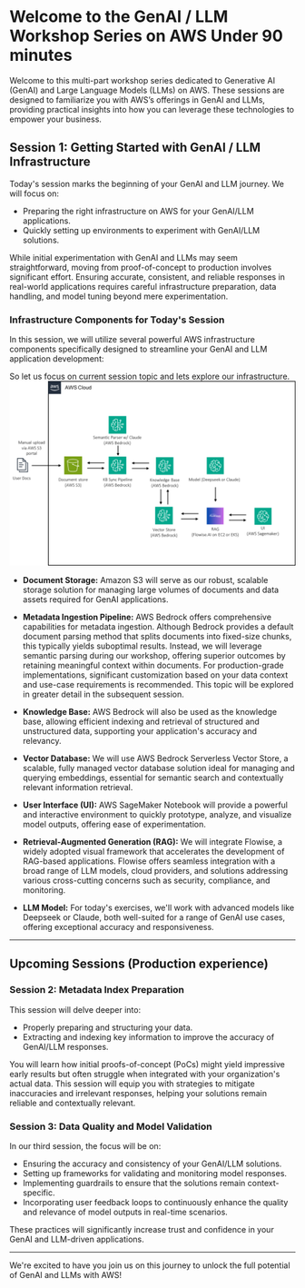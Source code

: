 # Welcome to the GenAI / LLM Workshop Series on AWS Under 90 minutes

Welcome to this multi-part workshop series dedicated to Generative AI (GenAI) and Large Language Models (LLMs) on AWS. These sessions are designed to familiarize you with AWS’s offerings in GenAI and LLMs, providing practical insights into how you can leverage these technologies to empower your business.

## Session 1: Getting Started with GenAI / LLM Infrastructure

Today's session marks the beginning of your GenAI and LLM journey. We will focus on:

- Preparing the right infrastructure on AWS for your GenAI/LLM applications.
- Quickly setting up environments to experiment with GenAI/LLM solutions.

While initial experimentation with GenAI and LLMs may seem straightforward, moving from proof-of-concept to production involves significant effort. Ensuring accurate, consistent, and reliable responses in real-world applications requires careful infrastructure preparation, data handling, and model tuning beyond mere experimentation.

### Infrastructure Components for Today's Session

In this session, we will utilize several powerful AWS infrastructure components specifically designed to streamline your GenAI and LLM application development:

So let us focus on current session topic and lets explore our infrastructure. 
![image.png](/image.png)

- **Document Storage:** Amazon S3 will serve as our robust, scalable storage solution for managing large volumes of documents and data assets required for GenAI applications.

- **Metadata Ingestion Pipeline:** AWS Bedrock offers comprehensive capabilities for metadata ingestion. Although Bedrock provides a default document parsing method that splits documents into fixed-size chunks, this typically yields suboptimal results. Instead, we will leverage semantic parsing during our workshop, offering superior outcomes by retaining meaningful context within documents. For production-grade implementations, significant customization based on your data context and use-case requirements is recommended. This topic will be explored in greater detail in the subsequent session.

- **Knowledge Base:** AWS Bedrock will also be used as the knowledge base, allowing efficient indexing and retrieval of structured and unstructured data, supporting your application's accuracy and relevancy.

- **Vector Database:** We will use AWS Bedrock Serverless Vector Store, a scalable, fully managed vector database solution ideal for managing and querying embeddings, essential for semantic search and contextually relevant information retrieval.

- **User Interface (UI):** AWS SageMaker Notebook will provide a powerful and interactive environment to quickly prototype, analyze, and visualize model outputs, offering ease of experimentation.

- **Retrieval-Augmented Generation (RAG):** We will integrate Flowise, a widely adopted visual framework that accelerates the development of RAG-based applications. Flowise offers seamless integration with a broad range of LLM models, cloud providers, and solutions addressing various cross-cutting concerns such as security, compliance, and monitoring.

- **LLM Model:** For today's exercises, we'll work with advanced models like Deepseek or Claude, both well-suited for a range of GenAI use cases, offering exceptional accuracy and responsiveness.

---

## Upcoming Sessions (Production experience)

### Session 2: Metadata Index Preparation

This session will delve deeper into:

- Properly preparing and structuring your data.
- Extracting and indexing key information to improve the accuracy of GenAI/LLM responses.

You will learn how initial proofs-of-concept (PoCs) might yield impressive early results but often struggle when integrated with your organization's actual data. This session will equip you with strategies to mitigate inaccuracies and irrelevant responses, helping your solutions remain reliable and contextually relevant.

### Session 3: Data Quality and Model Validation

In our third session, the focus will be on:

- Ensuring the accuracy and consistency of your GenAI/LLM solutions.
- Setting up frameworks for validating and monitoring model responses.
- Implementing guardrails to ensure that the solutions remain context-specific.
- Incorporating user feedback loops to continuously enhance the quality and relevance of model outputs in real-time scenarios.

These practices will significantly increase trust and confidence in your GenAI and LLM-driven applications.

---

We're excited to have you join us on this journey to unlock the full potential of GenAI and LLMs with AWS!
